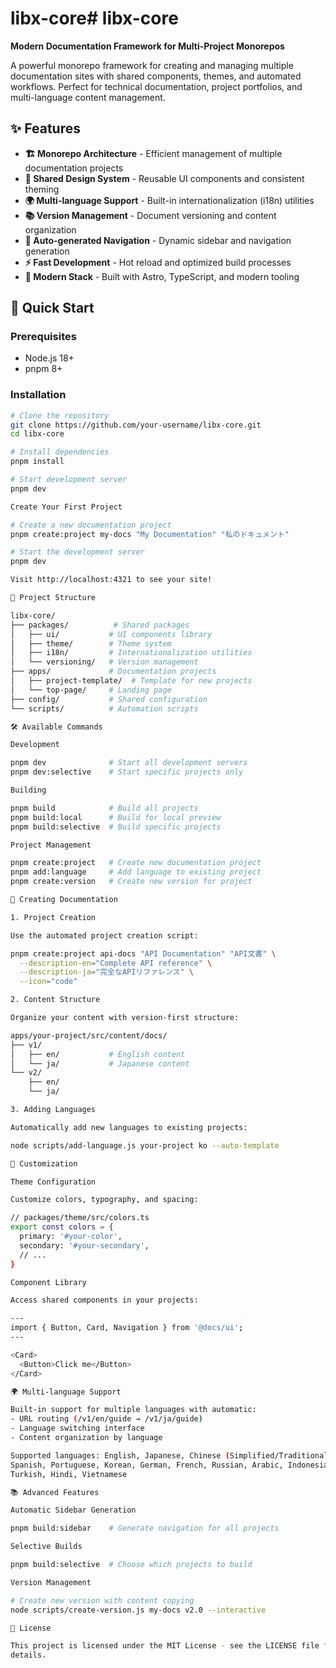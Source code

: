# libx-core# libx-core

**Modern Documentation Framework for Multi-Project Monorepos**

A powerful monorepo framework for creating and managing multiple documentation
sites with shared components, themes, and automated workflows. Perfect for
technical documentation, project portfolios, and multi-language content
management.

## ✨ Features

- **🏗️ Monorepo Architecture** - Efficient management of multiple documentation
projects
- **🎨 Shared Design System** - Reusable UI components and consistent theming
- **🌍 Multi-language Support** - Built-in internationalization (i18n) utilities
- **📚 Version Management** - Document versioning and content organization
- **🚀 Auto-generated Navigation** - Dynamic sidebar and navigation generation
- **⚡ Fast Development** - Hot reload and optimized build processes
- **📱 Modern Stack** - Built with Astro, TypeScript, and modern tooling

## 🚀 Quick Start

### Prerequisites

- Node.js 18+
- pnpm 8+

### Installation

```bash
# Clone the repository
git clone https://github.com/your-username/libx-core.git
cd libx-core

# Install dependencies
pnpm install

# Start development server
pnpm dev

Create Your First Project

# Create a new documentation project
pnpm create:project my-docs "My Documentation" "私のドキュメント"

# Start the development server
pnpm dev

Visit http://localhost:4321 to see your site!

📁 Project Structure

libx-core/
├── packages/          # Shared packages
│   ├── ui/           # UI components library
│   ├── theme/        # Theme system
│   ├── i18n/         # Internationalization utilities
│   └── versioning/   # Version management
├── apps/             # Documentation projects
│   ├── project-template/  # Template for new projects
│   └── top-page/     # Landing page
├── config/           # Shared configuration
└── scripts/          # Automation scripts

🛠️ Available Commands

Development

pnpm dev              # Start all development servers
pnpm dev:selective    # Start specific projects only

Building

pnpm build            # Build all projects
pnpm build:local      # Build for local preview
pnpm build:selective  # Build specific projects

Project Management

pnpm create:project   # Create new documentation project
pnpm add:language     # Add language to existing project
pnpm create:version   # Create new version for project

📖 Creating Documentation

1. Project Creation

Use the automated project creation script:

pnpm create:project api-docs "API Documentation" "API文書" \
  --description-en="Complete API reference" \
  --description-ja="完全なAPIリファレンス" \
  --icon="code"

2. Content Structure

Organize your content with version-first structure:

apps/your-project/src/content/docs/
├── v1/
│   ├── en/           # English content
│   └── ja/           # Japanese content
└── v2/
    ├── en/
    └── ja/

3. Adding Languages

Automatically add new languages to existing projects:

node scripts/add-language.js your-project ko --auto-template

🎨 Customization

Theme Configuration

Customize colors, typography, and spacing:

// packages/theme/src/colors.ts
export const colors = {
  primary: '#your-color',
  secondary: '#your-secondary',
  // ...
}

Component Library

Access shared components in your projects:

---
import { Button, Card, Navigation } from '@docs/ui';
---

<Card>
  <Button>Click me</Button>
</Card>

🌍 Multi-language Support

Built-in support for multiple languages with automatic:
- URL routing (/v1/en/guide → /v1/ja/guide)
- Language switching interface
- Content organization by language

Supported languages: English, Japanese, Chinese (Simplified/Traditional),
Spanish, Portuguese, Korean, German, French, Russian, Arabic, Indonesian,
Turkish, Hindi, Vietnamese

📚 Advanced Features

Automatic Sidebar Generation

pnpm build:sidebar    # Generate navigation for all projects

Selective Builds

pnpm build:selective  # Choose which projects to build

Version Management

# Create new version with content copying
node scripts/create-version.js my-docs v2.0 --interactive

📄 License

This project is licensed under the MIT License - see the LICENSE file for
details.
